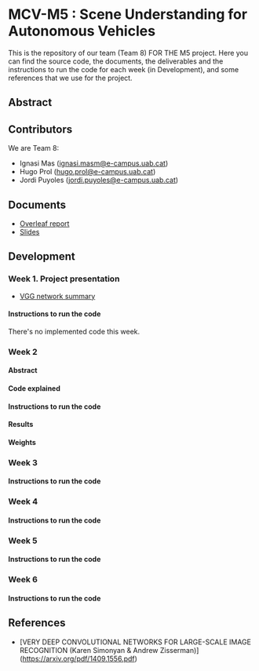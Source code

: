 # MCV-M5 : Scene Understanding for Autonomous Vehicles
This is the repository of our team (Team 8) FOR THE M5 project. Here you can find the source code, the documents, the deliverables and the instructions to run the code for each week (in Development), and some references that we use for the project.

## Abstract

## Contributors

We are Team 8:

* Ignasi Mas (ignasi.masm@e-campus.uab.cat)
* Hugo Prol (hugo.prol@e-campus.uab.cat)
* Jordi Puyoles (jordi.puyoles@e-campus.uab.cat)

## Documents

* [Overleaf report](https://www.overleaf.com/read/hdtfstjrsqnr)
* [Slides](https://docs.google.com/presentation/d/1wJkGmbYqp0s87yg-msrxecCzeZg3Miuwm85n5_zYxIo/edit?usp=sharing)

## Development

### Week 1. Project presentation

* [VGG network summary](https://docs.google.com/document/d/1zBcWIxjGT02iqhcDFw2RqQj7vJ2ab8TYPH6ApXw5pVU/edit?usp=sharing)

#### Instructions to run the code

There's no implemented code this week.

### Week 2

#### Abstract

#### Code explained

#### Instructions to run the code

#### Results

#### Weights

### Week 3

#### Instructions to run the code

### Week 4

#### Instructions to run the code

### Week 5

#### Instructions to run the code

### Week 6

#### Instructions to run the code

## References

* [VERY DEEP CONVOLUTIONAL NETWORKS FOR LARGE-SCALE IMAGE RECOGNITION (Karen Simonyan & Andrew Zisserman)] (https://arxiv.org/pdf/1409.1556.pdf)
